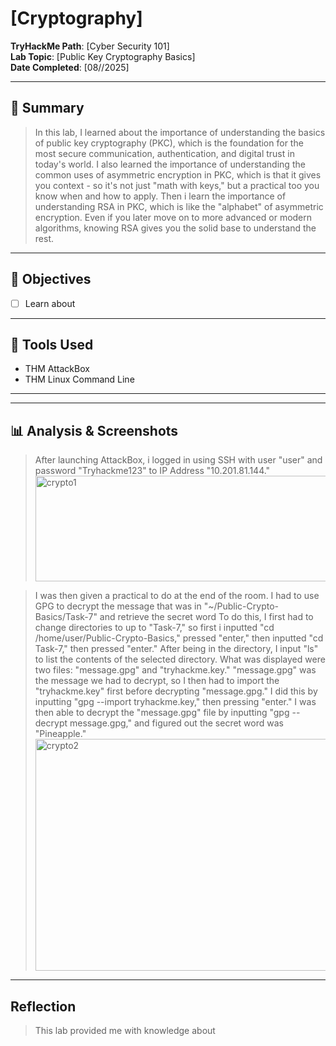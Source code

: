 # [Cryptography]

**TryHackMe Path**: [Cyber Security 101]  
**Lab Topic**: [Public Key Cryptography Basics]  
**Date Completed**: [08//2025]

---

## 🧠 Summary

> In this lab, I learned about the importance of understanding the basics of public key cryptography (PKC), which is the foundation for the most secure communication, authentication, and digital trust in
today's world. I also learned the importance of understanding the common uses of asymmetric encryption in PKC, which is that it gives you context - so it's not just "math with keys," but a practical too you
know when and how to apply. Then i learn the importance of understanding RSA in PKC, which is like the "alphabet" of asymmetric encryption. Even if you later move on to more advanced or modern algorithms,
knowing RSA gives you the solid base to understand the rest.

---

## 🎯 Objectives
- [ ] Learn about
     
---

## 🧰 Tools Used
- THM AttackBox
- THM Linux Command Line
  
---

---

## 📊 Analysis & Screenshots

> After launching AttackBox, i logged in using SSH with user "user" and password "Tryhackme123" to IP Address "10.201.81.144."
> <img width="734" height="169" alt="crypto1" src="https://github.com/user-attachments/assets/d6986ead-f04c-4dcd-816b-07b52dfbb32d" />

> I was then given a practical to do at the end of the room. I had to use GPG to decrypt the message that was in "~/Public-Crypto-Basics/Task-7" and retrieve the secret word To do this, I first had to change
directories to up to "Task-7," so first i inputted "cd /home/user/Public-Crypto-Basics," pressed "enter," then inputted "cd Task-7," then pressed "enter." After being in the directory, I input "ls" to list the
contents of the selected directory. What was displayed were two files: "message.gpg" and "tryhackme.key." "message.gpg" was the message we had to decrypt, so I then had to import the "tryhackme.key" first before
decrypting "message.gpg." I did this by inputting "gpg --import tryhackme.key," then pressing "enter." I was then able to decrypt the "message.gpg" file by inputting "gpg --decrypt message.gpg," and figured out the
secret word was "Pineapple."
> <img width="733" height="371" alt="crypto2" src="https://github.com/user-attachments/assets/9ab57a5c-08f1-433a-9b74-289ebbfdf67a" />

---

## Reflection

> This lab provided me with knowledge about 
